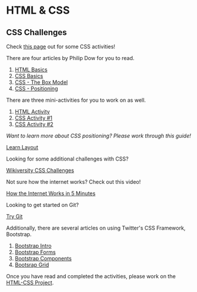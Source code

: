 HTML & CSS
==========

CSS Challenges
-------------

Check [this page](https://github.com/Drewbie345/okcoders-fall2015/blob/master/html-css/cssChallenge.md) out for some CSS activities!

There are four articles by Philip Dow for you to read.

1. [HTML Basics](https://github.com/Drewbie345/okcoders-fall2015/blob/master/html-css/reading1.md)
2. [CSS Basics](https://github.com/Drewbie345/okcoders-fall2015/blob/master/html-css/reading2.md)
3. [CSS - The Box Model](https://github.com/Drewbie345/okcoders-fall2015/blob/master/html-css/reading3.md)
4. [CSS - Positioning](https://github.com/Drewbie345/okcoders-fall2015/blob/master/html-css/reading4.md)


There are three mini-activities for you to work on as well.

1. [HTML Activity](https://github.com/Drewbie345/okcoders-fall2015/blob/master/html-css/activity1.md)
2. [CSS Activity #1](https://github.com/Drewbie345/okcoders-fall2015/blob/master/html-css/activity2.md)
3. [CSS Activity #2](https://github.com/Drewbie345/okcoders-fall2015/blob/master/html-css/activity3.md)

*Want to learn more about CSS positioning? Please work through this guide!*

[Learn Layout](http://learnlayout.com/)

Looking for some additional challenges with CSS? 

[Wikiversity CSS Challenges](https://en.wikiversity.org/wiki/Web_Design/CSS_challenges)

Not sure how the internet works? Check out this video!

[How the Internet Works in 5 Minutes](https://youtu.be/cafVVwi1yEI)

Looking to get started on Git?

[Try Git](https://try.github.io/levels/1/challenges/1)

Additionally, there are several articles on using Twitter's CSS Framework, Bootstrap.

1. [Bootstrap Intro](https://github.com/Drewbie345/okcoders-fall2015/blob/master/html-css/reading5.md)
2. [Bootstrap Forms](https://github.com/Drewbie345/okcoders-fall2015/blob/master/html-css/reading6.md)
3. [Bootstrap Components](https://github.com/Drewbie345/okcoders-fall2015/blob/master/html-css/reading7.md)
4. [Bootsrap Grid](https://github.com/Drewbie345/okcoders-fall2015/blob/master/html-css/reading8.md)

Once you have read and completed the activities, please work on the [HTML-CSS Project](https://github.com/Drewbie345/okcoders-fall2015/blob/master/html-css/HTML-CSS-project/instructions.md).
